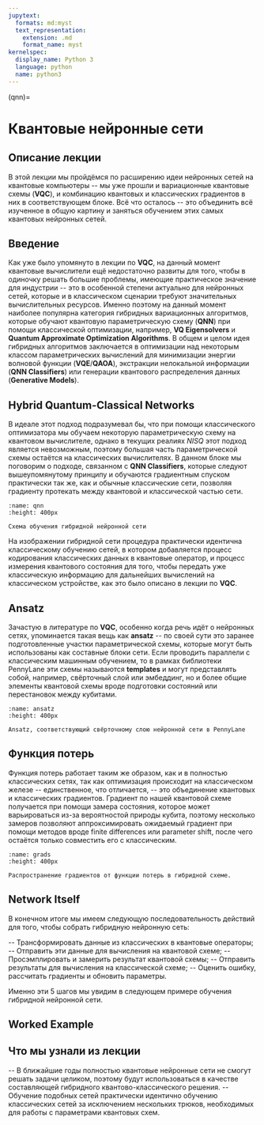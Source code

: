```yaml
---
jupytext:
  formats: md:myst
  text_representation:
    extension: .md
    format_name: myst
kernelspec:
  display_name: Python 3
  language: python
  name: python3
---
```


(qnn)=

# Квантовые нейронные сети

## Описание лекции

В этой лекции мы пройдёмся по расширению идеи нейронных сетей на квантовые компьютеры  -- мы уже прошли и вариационные квантовые схемы (**VQC**), и комбинацию квантовых и классических градиентов в них в соответствующем блоке. Всё что осталось -- это объединить всё изученное в общую картину и заняться обучением этих самых квантовых нейронных сетей.

## Введение

Как уже было упомянуто в лекции по **VQC**, на данный момент квантовые вычислители ещё недостаточно развиты для того, чтобы в одиночку решать большие проблемы, имеющие практическое значение для индустрии  -- это в особенной степени актуально для нейронных сетей, которые и в классическом сценарии требуют значительных вычислительных ресурсов. Именно поэтому на данный момент наиболее популярна категория гибридных вариационных алгоритмов, которые обучают квантовую параметрическую схему (**QNN**) при помощи классической оптимизации, например, **VQ Eigensolvers** и **Quantum Approximate Optimization Algorithms**. В общем и целом идея гибридных алгоритмов заключается в оптимизации над некоторым классом параметрических вычислений для минимизации энергии волновой функции (**VQE**/**QAOA**), экстракции нелокальной информации (**QNN Classifiers**) или генерации квантового распределения данных (**Generative Models**).


## Hybrid Quantum-Classical Networks
В идеале этот подход подразумевал бы, что при помощи классического оптимизатора мы обучаем некоторую параметрическую схему на квантовом вычислителе, однако в текущих реалиях _NISQ_ этот подход является невозможным, поэтому большая часть параметрической схемы остаётся на классических вычислителях. В данном блоке мы поговорим о подходе, связанном с **QNN Classifiers**, которые следуют вышеупомянутому принципу и обучаются градиентным спуском практически так же, как и обычные классические сети, позволяя градиенту протекать между квантовой и классической частью сети.


```{figure} /_static/qnnblock/qnntfq.png
:name: qnn
:height: 400px

Схема обучения гибридной нейронной сети
```

На изображении гибридной сети процедура практически идентична классическому обучению сетей, в котором добавляется процесс кодирования классических данных в квантовые оператор, и процесс измерения квантового состояния для того, чтобы передать уже классическую информацию для дальнейших вычислений на классическом устройстве, как это было описано в лекции по **VQC**.

## Ansatz

Зачастую в литературе по **VQC**, особенно когда речь идёт о нейронных сетях, упоминается такая вещь как __ansatz__  -- по своей сути это заранее подготовленные участки параметрической схемы, которые могут быть использованы как составные блоки сети. Если проводить параллели с классическим машинным обучением, то в рамках библиотеки PennyLane эти схемы называются __templates__ и могут представлять собой, например, свёрточный слой или эмбеддинг, но и более общие элементы квантовой схемы вроде подготовки состояний или перестановок между кубитами.


```{figure} /_static/qnnblock/cnnansatz.png
:name: ansatz
:height: 400px

Ansatz, соответствующий свёрточному слою нейронной сети в PennyLane
```

## Функция потерь

Функция потерь работает таким же образом, как и в полностью классических сетях, так как оптимизация происходит на классическом железе  -- единственное, что отличается, -- это объединение квантовых и классических градиентов. Градиент по нашей квантовой схеме получается при помощи замера состояния, которое может варьироваться из-за вероятностой природы кубита, поэтому несколько замеров позволяют аппроксимировать ожидаемый градиент при помощи методов вроде finite differences или parameter shift, после чего остаётся только совместить его с классическим.

```{figure} /_static/qnnblock/qnngrads.png
:name: grads
:height: 400px

Распространение градиентов от функции потерь в гибридной схеме.
```

## Network Itself

В конечном итоге мы имеем следующую последовательность действий для того, чтобы собрать гибридную нейронную сеть:

 -- Трансформировать данные из классических в квантовые операторы;
 -- Отправить эти данные для вычисления на квантовой схеме;
 -- Просэмплировать и замерить результат квантовой схемы;
 -- Отправить результаты для вычисления на классической схеме;
 -- Оценить ошибку, рассчитать градиенты и обновить параметры.

Именно эти 5 шагов мы увидим в следующем примере обучения гибридной нейронной сети.

## Worked Example



## Что мы узнали из лекции

 -- В ближайшие годы полностью квантовые нейронные сети не смогут решать задачи целиком, поэтому будут использоваться в качестве составляющей гибридного квантово-классического решения.
 -- Обучение подобных сетей практически идентично обучению классических сетей за исключением нескольких трюков, необходимых для работы с параметрами квантовых схем.
